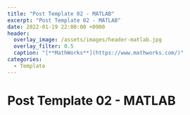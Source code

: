 ```yaml
---
title: "Post Template 02 - MATLAB"
excerpt: "Post Template 02 - MATLAB"
date: 2022-01-19 22:00:00 +0900
header:
  overlay_image: /assets/images/header-matlab.jpg
  overlay_filter: 0.5
  caption: "[**MathWorks**](https://www.mathworks.com/)"
categories:
  - Template
---
```

# Post Template 02 - MATLAB